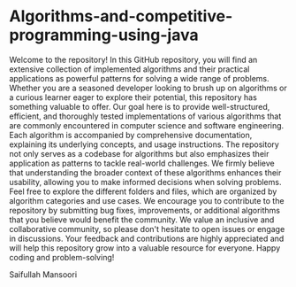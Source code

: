 # Algorithms-and-competitive-programming-using-java
Welcome to the repository!
In this GitHub repository, you will find an extensive collection of implemented algorithms and their practical applications as powerful patterns for solving a wide range of problems. Whether you are a seasoned developer looking to brush up on algorithms or a curious learner eager to explore their potential, this repository has something valuable to offer.
Our goal here is to provide well-structured, efficient, and thoroughly tested implementations of various algorithms that are commonly encountered in computer science and software engineering. Each algorithm is accompanied by comprehensive documentation, explaining its underlying concepts, and usage instructions.
The repository not only serves as a codebase for algorithms but also emphasizes their application as patterns to tackle real-world challenges. We firmly believe that understanding the broader context of these algorithms enhances their usability, allowing you to make informed decisions when solving problems.
Feel free to explore the different folders and files, which are organized by algorithm categories and use cases. We encourage you to contribute to the repository by submitting bug fixes, improvements, or additional algorithms that you believe would benefit the community.
We value an inclusive and collaborative community, so please don't hesitate to open issues or engage in discussions. Your feedback and contributions are highly appreciated and will help this repository grow into a valuable resource for everyone.
Happy coding and problem-solving!

Saifullah Mansoori
